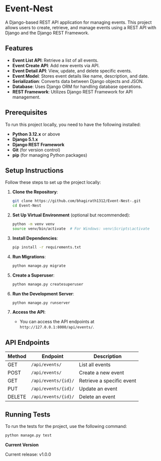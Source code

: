 # Event-Nest

A Django-based REST API application for managing events. This project allows users to create, retrieve, and manage events using a REST API with Django and the Django REST Framework.

## Features

- **Event List API**: Retrieve a list of all events.
- **Event Create API**: Add new events via API.
- **Event Detail API**: View, update, and delete specific events.
- **Event Model**: Stores event details like name, description, and date.
- **Serialization**: Converts data between Django objects and JSON.
- **Database**: Uses Django ORM for handling database operations.
- **REST Framework**: Utilizes Django REST Framework for API management.

## Prerequisites

To run this project locally, you need to have the following installed:

- **Python 3.12.x** or above
- **Django 5.1.x**
- **Django REST Framework**
- **Git** (for version control)
- **pip** (for managing Python packages)

## Setup Instructions

Follow these steps to set up the project locally:

1. **Clone the Repository**:
    ```bash
    git clone https://github.com/bhagirath1312/Event-Nest-.git
    cd Event-Nest
    ```

2. **Set Up Virtual Environment** (optional but recommended):
    ```bash
    python -m venv venv
    source venv/bin/activate  # For Windows: venv\Scripts\activate
    ```

3. **Install Dependencies**:
    ```bash
    pip install -r requirements.txt
    ```

4. **Run Migrations**:
    ```bash
    python manage.py migrate
    ```

5. **Create a Superuser**:
    ```bash
    python manage.py createsuperuser
    ```

6. **Run the Development Server**:
    ```bash
    python manage.py runserver
    ```

7. **Access the API**:
    - You can access the API endpoints at `http://127.0.0.1:8000/api/events/`.

## API Endpoints

| Method | Endpoint              | Description              |
|--------|-----------------------|--------------------------|
| GET    | `/api/events/`         | List all events          |
| POST   | `/api/events/`         | Create a new event       |
| GET    | `/api/events/{id}/`    | Retrieve a specific event|
| PUT    | `/api/events/{id}/`    | Update an event          |
| DELETE | `/api/events/{id}/`    | Delete an event          |

## Running Tests

To run the tests for the project, use the following command:

```bash
python manage.py test
```
**Current Version**

Current release: v1.0.0
